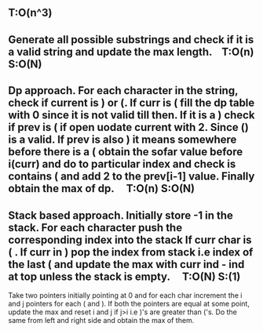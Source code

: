 T:O(n^3)
---------------------------------------
Generate all possible substrings and check if it is a valid string and update the max length.
​
​
​
T:O(n)  S:O(N)
-----------------------------------------
Dp approach. For each character in the string, check if current is ) or (. If curr is ( fill the dp table with 0 since it is not valid till then. If it is a ) check if prev is ( if open uodate current with 2. Since () is a valid. If prev is also ) it means somewhere before there is a ( obtain the sofar value before i(curr) and do to particular index and check is contains ( and add 2 to the prev[i-1] value. Finally obtain the max of dp.
​
​
​
​
T:O(n)  S:O(N)
---------------------------------
Stack based approach. Initially store -1 in the stack. For each character push the corresponding index into the stack If curr char is ( . If curr in ) pop the index from stack i.e index of the last ( and update the max with curr ind - ind at top unless the stack is empty.
​
​
​
​
T:O(N)  S:(1)
-------------------------------------
Take two pointers initially pointing at 0 and for each char increment the i and j pointers for each ( and ). If both the pointers are equal at some point, update the max and reset i and j if j>i i.e )'s are greater than ('s. Do the same from left and right side and obtain the max of them.
​
​